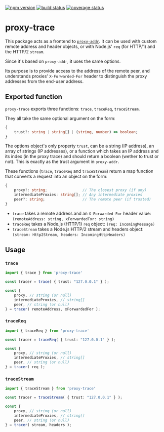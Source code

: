 [![npm version][npm-image]][npm-url]
[![build status][travis-image]][travis-url]
[![coverage status][coverage-image]][coverage-url]

# proxy-trace

This package acts as a frontend to [`proxy-addr`](https://www.npmjs.com/package/proxy-addr). It can be used with custom remote address and header objects, or with Node.js' `req` (for HTTP/1) and the HTTP/2 `stream`.

Since it's based on `proxy-addr`, it uses the same options.

Its purpose is to provide access to the address of the remote peer, and understands proxies' `X-Forwarded-For` header to distinguish the proxy addresses from the end-user address.


## Exported function

`proxy-trace` exports three functions: `trace`, `traceReq`, `traceStream`.

They all take the same optional argument on the form:

```ts
{
    trust?: string | string[] | (string, number) => boolean;
}
```

The options object's only property `trust`, can be a string (IP address), an array of strings (IP addresses), or a function which takes an IP address and its index (in the proxy trace) and should return a boolean (wether to trust or not). This is exactly as the trust argument in `proxy-addr`.

These functions (`trace`, `traceReq` and `traceStream`) return a map function that converts a request into an object on the form:

```ts
{
    proxy?: string;                // The closest proxy (if any)
    intermediateProxies: string[]; // Any intermediate proxies
    peer?: string;                 // The remote peer (if trusted)
}
```

 * `trace` takes a remote address and an `X-Forwarded-For` header value: `(remoteAddress: string, xForwardedFor: string)`
 * `traceReq` takes a Node.js (HTTP/1) `req` object: `(req: IncomingMessage)`
 * `traceStream` takes a Node.js HTTP/2 stream and headers object: `(stream: Http2Stream, headers: IncomingHttpHeaders)`


## Usage

### `trace`

```ts
import { trace } from 'proxy-trace'

const tracer = trace( { trust: "127.0.0.1" } );

const {
    proxy, // string (or null)
    intermediateProxies, // string[]
    peer, // string (or null)
} = tracer( remoteAddress, xForwardedFor );
```

### `traceReq`

```ts
import { traceReq } from 'proxy-trace'

const tracer = traceReq( { trust: "127.0.0.1" } );

const {
    proxy, // string (or null)
    intermediateProxies, // string[]
    peer, // string (or null)
} = tracer( req );
```

### `traceStream`

```ts
import { traceStream } from 'proxy-trace'

const tracer = traceStream( { trust: "127.0.0.1" } );

const {
    proxy, // string (or null)
    intermediateProxies, // string[]
    peer, // string (or null)
} = tracer( stream, headers );
```


[npm-image]: https://img.shields.io/npm/v/proxy-trace.svg
[npm-url]: https://npmjs.org/package/proxy-trace
[travis-image]: https://img.shields.io/travis/grantila/proxy-trace.svg
[travis-url]: https://travis-ci.org/grantila/proxy-trace
[coverage-image]: https://coveralls.io/repos/github/grantila/proxy-trace/badge.svg?branch=master
[coverage-url]: https://coveralls.io/github/grantila/proxy-trace?branch=master
